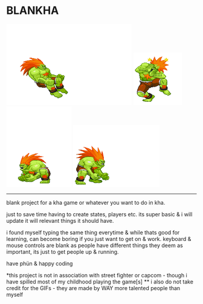 # BLANKHA

![image](img/roll.gif) ![image](img/dizzy.gif) ![image](img/fruit.gif) ![image](img/jump.gif)

------

blank project for a kha game or whatever you want to do in kha.

just to save time having to create states, players etc. its super basic & i will update it will relevant things it should have.

i found myself typing the same thing everytime & while thats good for learning, can become boring if you just want to get on & work.
keyboard & mouse controls are blank as people have different things they deem as important, its just to get people up & running.

have phün & happy coding

*this project is not in association with street fighter or capcom - though i have spilled most of my childhood playing the game[s]
** i also do not take credit for the GIFs - they are made by WAY more talented people than myself
